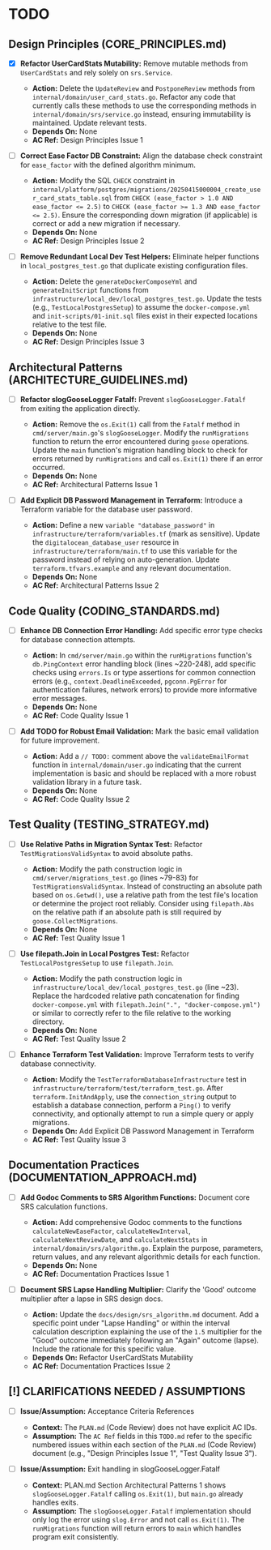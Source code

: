 # TODO

## Design Principles (CORE_PRINCIPLES.md)
- [x] **Refactor UserCardStats Mutability:** Remove mutable methods from `UserCardStats` and rely solely on `srs.Service`.
  - **Action:** Delete the `UpdateReview` and `PostponeReview` methods from `internal/domain/user_card_stats.go`. Refactor any code that currently calls these methods to use the corresponding methods in `internal/domain/srs/service.go` instead, ensuring immutability is maintained. Update relevant tests.
  - **Depends On:** None
  - **AC Ref:** Design Principles Issue 1

- [ ] **Correct Ease Factor DB Constraint:** Align the database check constraint for `ease_factor` with the defined algorithm minimum.
  - **Action:** Modify the SQL `CHECK` constraint in `internal/platform/postgres/migrations/20250415000004_create_user_card_stats_table.sql` from `CHECK (ease_factor > 1.0 AND ease_factor <= 2.5)` to `CHECK (ease_factor >= 1.3 AND ease_factor <= 2.5)`. Ensure the corresponding down migration (if applicable) is correct or add a new migration if necessary.
  - **Depends On:** None
  - **AC Ref:** Design Principles Issue 2

- [ ] **Remove Redundant Local Dev Test Helpers:** Eliminate helper functions in `local_postgres_test.go` that duplicate existing configuration files.
  - **Action:** Delete the `generateDockerComposeYml` and `generateInitScript` functions from `infrastructure/local_dev/local_postgres_test.go`. Update the tests (e.g., `TestLocalPostgresSetup`) to assume the `docker-compose.yml` and `init-scripts/01-init.sql` files exist in their expected locations relative to the test file.
  - **Depends On:** None
  - **AC Ref:** Design Principles Issue 3

## Architectural Patterns (ARCHITECTURE_GUIDELINES.md)
- [ ] **Refactor slogGooseLogger Fatalf:** Prevent `slogGooseLogger.Fatalf` from exiting the application directly.
  - **Action:** Remove the `os.Exit(1)` call from the `Fatalf` method in `cmd/server/main.go`'s `slogGooseLogger`. Modify the `runMigrations` function to return the error encountered during `goose` operations. Update the `main` function's migration handling block to check for errors returned by `runMigrations` and call `os.Exit(1)` there if an error occurred.
  - **Depends On:** None
  - **AC Ref:** Architectural Patterns Issue 1

- [ ] **Add Explicit DB Password Management in Terraform:** Introduce a Terraform variable for the database user password.
  - **Action:** Define a new `variable "database_password"` in `infrastructure/terraform/variables.tf` (mark as sensitive). Update the `digitalocean_database_user` resource in `infrastructure/terraform/main.tf` to use this variable for the password instead of relying on auto-generation. Update `terraform.tfvars.example` and any relevant documentation.
  - **Depends On:** None
  - **AC Ref:** Architectural Patterns Issue 2

## Code Quality (CODING_STANDARDS.md)
- [ ] **Enhance DB Connection Error Handling:** Add specific error type checks for database connection attempts.
  - **Action:** In `cmd/server/main.go` within the `runMigrations` function's `db.PingContext` error handling block (lines ~220-248), add specific checks using `errors.Is` or type assertions for common connection errors (e.g., `context.DeadlineExceeded`, `pgconn.PgError` for authentication failures, network errors) to provide more informative error messages.
  - **Depends On:** None
  - **AC Ref:** Code Quality Issue 1

- [ ] **Add TODO for Robust Email Validation:** Mark the basic email validation for future improvement.
  - **Action:** Add a `// TODO:` comment above the `validateEmailFormat` function in `internal/domain/user.go` indicating that the current implementation is basic and should be replaced with a more robust validation library in a future task.
  - **Depends On:** None
  - **AC Ref:** Code Quality Issue 2

## Test Quality (TESTING_STRATEGY.md)
- [ ] **Use Relative Paths in Migration Syntax Test:** Refactor `TestMigrationsValidSyntax` to avoid absolute paths.
  - **Action:** Modify the path construction logic in `cmd/server/migrations_test.go` (lines ~79-83) for `TestMigrationsValidSyntax`. Instead of constructing an absolute path based on `os.Getwd()`, use a relative path from the test file's location or determine the project root reliably. Consider using `filepath.Abs` on the relative path if an absolute path is still required by `goose.CollectMigrations`.
  - **Depends On:** None
  - **AC Ref:** Test Quality Issue 1

- [ ] **Use filepath.Join in Local Postgres Test:** Refactor `TestLocalPostgresSetup` to use `filepath.Join`.
  - **Action:** Modify the path construction logic in `infrastructure/local_dev/local_postgres_test.go` (line ~23). Replace the hardcoded relative path concatenation for finding `docker-compose.yml` with `filepath.Join(".", "docker-compose.yml")` or similar to correctly refer to the file relative to the working directory.
  - **Depends On:** None
  - **AC Ref:** Test Quality Issue 2

- [ ] **Enhance Terraform Test Validation:** Improve Terraform tests to verify database connectivity.
  - **Action:** Modify the `TestTerraformDatabaseInfrastructure` test in `infrastructure/terraform/test/terraform_test.go`. After `terraform.InitAndApply`, use the `connection_string` output to establish a database connection, perform a `Ping()` to verify connectivity, and optionally attempt to run a simple query or apply migrations.
  - **Depends On:** Add Explicit DB Password Management in Terraform
  - **AC Ref:** Test Quality Issue 3

## Documentation Practices (DOCUMENTATION_APPROACH.md)
- [ ] **Add Godoc Comments to SRS Algorithm Functions:** Document core SRS calculation functions.
  - **Action:** Add comprehensive Godoc comments to the functions `calculateNewEaseFactor`, `calculateNewInterval`, `calculateNextReviewDate`, and `calculateNextStats` in `internal/domain/srs/algorithm.go`. Explain the purpose, parameters, return values, and any relevant algorithmic details for each function.
  - **Depends On:** None
  - **AC Ref:** Documentation Practices Issue 1

- [ ] **Document SRS Lapse Handling Multiplier:** Clarify the 'Good' outcome multiplier after a lapse in SRS design docs.
  - **Action:** Update the `docs/design/srs_algorithm.md` document. Add a specific point under "Lapse Handling" or within the interval calculation description explaining the use of the `1.5` multiplier for the "Good" outcome immediately following an "Again" outcome (lapse). Include the rationale for this specific value.
  - **Depends On:** Refactor UserCardStats Mutability
  - **AC Ref:** Documentation Practices Issue 2

## [!] CLARIFICATIONS NEEDED / ASSUMPTIONS
- [ ] **Issue/Assumption:** Acceptance Criteria References
  - **Context:** The `PLAN.md` (Code Review) does not have explicit AC IDs.
  - **Assumption:** The `AC Ref` fields in this `TODO.md` refer to the specific numbered issues within each section of the `PLAN.md` (Code Review) document (e.g., "Design Principles Issue 1", "Test Quality Issue 3").

- [ ] **Issue/Assumption:** Exit handling in slogGooseLogger.Fatalf
  - **Context:** PLAN.md Section Architectural Patterns 1 shows `slogGooseLogger.Fatalf` calling `os.Exit(1)`, but `main.go` already handles exits.
  - **Assumption:** The `slogGooseLogger.Fatalf` implementation should only log the error using `slog.Error` and not call `os.Exit(1)`. The `runMigrations` function will return errors to `main` which handles program exit consistently.
